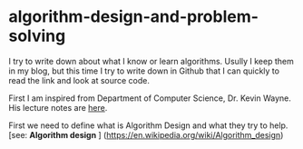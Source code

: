 # algorithm-design-and-problem-solving

I try to write down about what I know or learn algorithms. Usully I keep them in my blog, but this time I try to write down in Github that
I can quickly to read the link and look at source code.

First I am inspired from Department of Computer Science, Dr. Kevin Wayne. His lecture notes are [here](http://www.cs.princeton.edu/~wayne/kleinberg-tardos/).

First we need to define what is Algorithm Design and what they try to help.  
[see: **Algorithm design** ] (https://en.wikipedia.org/wiki/Algorithm_design)
